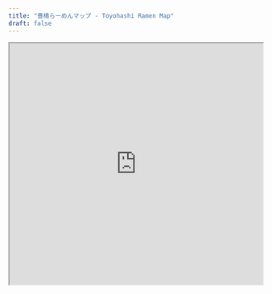 ```yaml
---
title: "豊橋らーめんマップ - Toyohashi Ramen Map"
draft: false
---
```

<dl>
<iframe src="https://www.google.com/maps/d/embed?mid=1QKx8xScT2lRoIpDCIc3lvho7rBJ0eFM&ehbc=2E312F" width="100%" height="480"></iframe>
</dl>